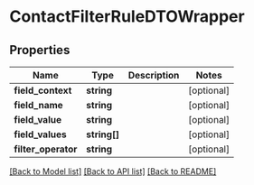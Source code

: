 # ContactFilterRuleDTOWrapper

## Properties
Name | Type | Description | Notes
------------ | ------------- | ------------- | -------------
**field_context** | **string** |  | [optional] 
**field_name** | **string** |  | [optional] 
**field_value** | **string** |  | [optional] 
**field_values** | **string[]** |  | [optional] 
**filter_operator** | **string** |  | [optional] 

[[Back to Model list]](../README.md#documentation-for-models) [[Back to API list]](../README.md#documentation-for-api-endpoints) [[Back to README]](../README.md)


